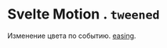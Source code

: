 #  Svelte Motion . `tweened`

Изменение цвета по событию. [easing](https://svelte.dev/examples#easing).




